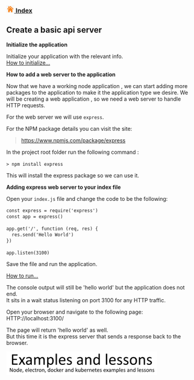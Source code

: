 ### [![Index](https://github.com/Roche-Olivier/help.windows10.nodejs.basics/blob/master/_content/_images/home.png "Index") Index](https://github.com/Roche-Olivier/help.windows10.nodejs.express.apisite)

## Create a basic api server

**Initialize the application**

Initialize your application with the relevant info.<br>
[How to initialize...](https://github.com/Roche-Olivier/help.windows10.nodejs.basics/blob/master/_content/_pages/start.initialize.md)

**How to add a web server to the application**

Now that we have a working node application , we can start adding more packages to the application to make it the application type we desire. We will be creating a web application , so we need a web server to handle HTTP requests.


For the web server we will use `express`.


For the NPM package details you can visit the site:

> https://www.npmjs.com/package/express


In the project root folder run the following command  : 

`> npm install express`

This will install the express package so we can use it.


**Adding express web server to your index file**


Open your `index.js` file and change the code to be the following:
```
const express = require('express')
const app = express()
 
app.get('/', function (req, res) {
  res.send('Hello World')
})
 
app.listen(3100)
```

Save the file and run the application.

[How to run...](https://github.com/Roche-Olivier/help.windows10.nodejs.basics/blob/master/_content/_pages/start.running.md)

The console output will still be 'hello world' but the application does not end.<br/>
It sits in a wait status listening on port 3100 for any HTTP traffic.

Open your browser and navigate to the following page: HTTP://localhost:3100/

The page will return 'hello world' as well.<br>
But this time it is the express server that sends a response back to the browser.

![Examples and lessons](https://github.com/Roche-Olivier/help.windows10.nodejs.basics/blob/master/_content/_images/footer.png "Examples and lessons")



